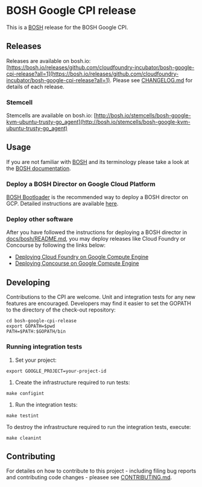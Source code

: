 # BOSH Google CPI release

This is a [BOSH](http://bosh.io/) release for the BOSH Google CPI.

## Releases
Releases are available on bosh.io: [https://bosh.io/releases/github.com/cloudfoundry-incubator/bosh-google-cpi-release?all=1](https://bosh.io/releases/github.com/cloudfoundry-incubator/bosh-google-cpi-release?all=1). Please see [CHANGELOG.md] for details of each release.

### Stemcell
Stemcells are available on bosh.io: [http://bosh.io/stemcells/bosh-google-kvm-ubuntu-trusty-go_agent](http://bosh.io/stemcells/bosh-google-kvm-ubuntu-trusty-go_agent)

## Usage
If you are not familiar with [BOSH](http://bosh.io/) and its terminology please take a look at the [BOSH documentation](http://bosh.io/docs).

### Deploy a BOSH Director on Google Cloud Platform
[BOSH Bootloader](https://github.com/cloudfoundry/bosh-bootloader) is the recommended way to deploy a BOSH director on GCP. Detailed instructions are available [here](https://github.com/cloudfoundry/bosh-bootloader/blob/master/docs/getting-started-gcp.md).

### Deploy other software
After you have followed the instructions for deploying a BOSH director in [docs/bosh/README.md](docs/bosh/README.md), you may deploy releases like Cloud Foundry or Concourse by following the links below:

* [Deploying Cloud Foundry on Google Compute Engine](https://github.com/cloudfoundry-incubator/bosh-google-cpi-release/blob/master/docs/cloudfoundry)
* [Deploying Concourse on Google Compute Engine](https://github.com/cloudfoundry-incubator/bosh-google-cpi-release/blob/master/docs/concourse)

## Developing
Contributions to the CPI are welcome. Unit and integration tests for any new features are encouraged.
Developers may find it easier to set the GOPATH to the directory of the check-out repository:

```
cd bosh-google-cpi-release
export GOPATH=$pwd
PATH=$PATH:$GOPATH/bin
```

### Running integration tests
1. Set your project:

  ```
  export GOOGLE_PROJECT=your-project-id
  ```

1. Create the infrastructure required to run tests:

  ```
  make configint
  ```

1. Run the integration tests:

  ```
  make testint
  ```

To destroy the infrastructure required to run the integration tests, execute:

  ```
  make cleanint
  ```

## Contributing
For detailes on how to contribute to this project - including filing bug reports and contributing code changes - pleasee see [CONTRIBUTING.md].

[CHANGELOG.md]: CHANGELOG.md
[CONTRIBUTING.md]: CONTRIBUTING.md
